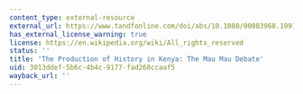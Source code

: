 ```yaml
---
content_type: external-resource
external_url: https://www.tandfonline.com/doi/abs/10.1080/00083968.1991.10803893
has_external_license_warning: true
license: https://en.wikipedia.org/wiki/All_rights_reserved
status: ''
title: 'The Production of History in Kenya: The Mau Mau Debate'
uid: 3013ddef-5b6c-4b4c-9177-fad268ccaaf5
wayback_url: ''
---
```

